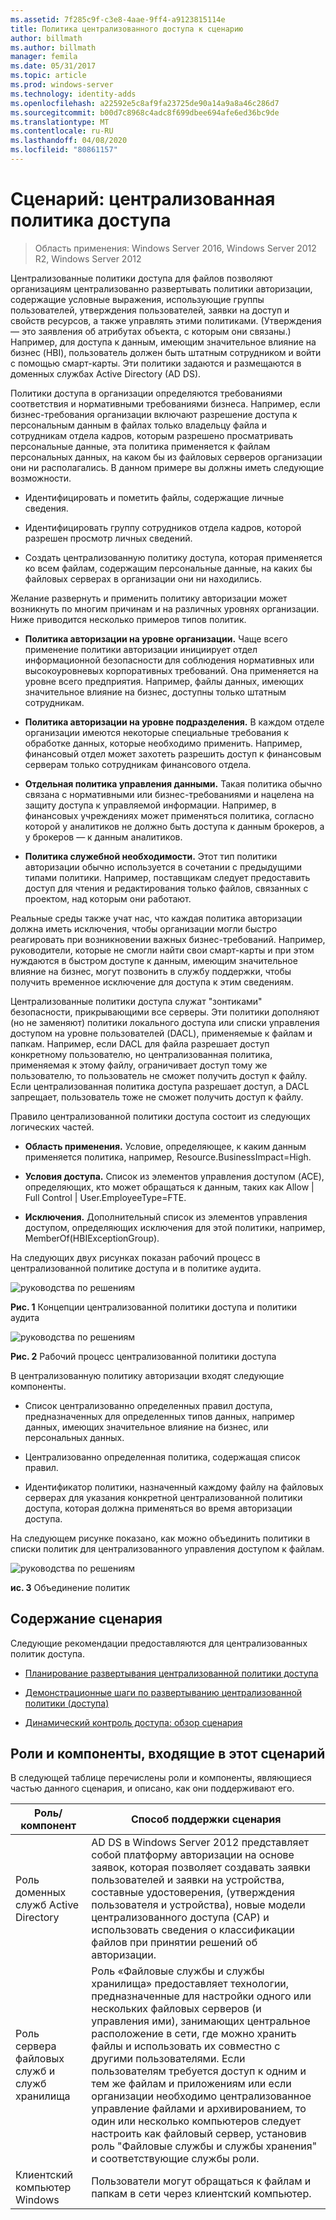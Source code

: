 ```yaml
---
ms.assetid: 7f285c9f-c3e8-4aae-9ff4-a9123815114e
title: Политика централизованного доступа к сценарию
author: billmath
ms.author: billmath
manager: femila
ms.date: 05/31/2017
ms.topic: article
ms.prod: windows-server
ms.technology: identity-adds
ms.openlocfilehash: a22592e5c8af9fa23725de90a14a9a8a46c286d7
ms.sourcegitcommit: b00d7c8968c4adc8f699dbee694afe6ed36bc9de
ms.translationtype: MT
ms.contentlocale: ru-RU
ms.lasthandoff: 04/08/2020
ms.locfileid: "80861157"
---
```

# <a name="scenario-central-access-policy"></a>Сценарий: централизованная политика доступа

>Область применения: Windows Server 2016, Windows Server 2012 R2, Windows Server 2012

Централизованные политики доступа для файлов позволяют организациям централизованно развертывать политики авторизации, содержащие условные выражения, использующие группы пользователей, утверждения пользователей, заявки на доступ и свойств ресурсов, а также управлять этими политиками. (Утверждения — это заявления об атрибутах объекта, с которым они связаны.) Например, для доступа к данным, имеющим значительное влияние на бизнес (HBI), пользователь должен быть штатным сотрудником и войти с помощью смарт-карты. Эти политики задаются и размещаются в доменных службах Active Directory (AD DS).  
  
Политики доступа в организации определяются требованиями соответствия и нормативными требованиями бизнеса. Например, если бизнес-требования организации включают разрешение доступа к персональным данным в файлах только владельцу файла и сотрудникам отдела кадров, которым разрешено просматривать персональные данные, эта политика применяется к файлам персональных данных, на каком бы из файловых серверов организации они ни располагались. В данном примере вы должны иметь следующие возможности.  
  
-   Идентифицировать и пометить файлы, содержащие личные сведения.  
  
-   Идентифицировать группу сотрудников отдела кадров, которой разрешен просмотр личных сведений.  
  
-   Создать централизованную политику доступа, которая применяется ко всем файлам, содержащим персональные данные, на каких бы файловых серверах в организации они ни находились.  
  
Желание развернуть и применить политику авторизации может возникнуть по многим причинам и на различных уровнях организации. Ниже приводится несколько примеров типов политик.  
  
-   **Политика авторизации на уровне организации.** Чаще всего применение политики авторизации инициирует отдел информационной безопасности для соблюдения нормативных или высокоуровневых корпоративных требований. Она применяется на уровне всего предприятия. Например, файлы данных, имеющих значительное влияние на бизнес, доступны только штатным сотрудникам.  
  
-   **Политика авторизации на уровне подразделения.** В каждом отделе организации имеются некоторые специальные требования к обработке данных, которые необходимо применить. Например, финансовый отдел может захотеть разрешить доступ к финансовым серверам только сотрудникам финансового отдела.  
  
-   **Отдельная политика управления данными.** Такая политика обычно связана с нормативными или бизнес-требованиями и нацелена на защиту доступа к управляемой информации. Например, в финансовых учреждениях может применяться политика, согласно которой у аналитиков не должно быть доступа к данным брокеров, а у брокеров — к данным аналитиков.  
  
-   **Политика служебной необходимости.** Этот тип политики авторизации обычно используется в сочетании с предыдущими типами политики. Например, поставщикам следует предоставить доступ для чтения и редактирования только файлов, связанных с проектом, над которым они работают.  
  
Реальные среды также учат нас, что каждая политика авторизации должна иметь исключения, чтобы организации могли быстро реагировать при возникновении важных бизнес-требований. Например, руководители, которые не смогли найти свои смарт-карты и при этом нуждаются в быстром доступе к данным, имеющим значительное влияние на бизнес, могут позвонить в службу поддержки, чтобы получить временное исключение для доступа к этим сведениям.  
  
Централизованные политики доступа служат "зонтиками" безопасности, прикрывающими все серверы. Эти политики дополняют (но не заменяют) политики локального доступа или списки управления доступом на уровне пользователей (DACL), применяемые к файлам и папкам. Например, если DACL для файла разрешает доступ конкретному пользователю, но централизованная политика, применяемая к этому файлу, ограничивает доступ тому же пользователю, то пользователь не сможет получить доступ к файлу. Если централизованная политика доступа разрешает доступ, а DACL запрещает, пользователь тоже не сможет получить доступ к файлу.  
  
Правило централизованной политики доступа состоит из следующих логических частей.  
  
-   **Область применения.** Условие, определяющее, к каким данным применяется политика, например, Resource.BusinessImpact=High.  
  
-   **Условия доступа.** Список из элементов управления доступом (ACE), определяющих, кто может обращаться к данным, таких как Allow | Full Control | User.EmployeeType=FTE.  
  
-   **Исключения.** Дополнительный список из элементов управления доступом, определяющих исключения для этой политики, например, MemberOf(HBIExceptionGroup).  
  
На следующих двух рисунках показан рабочий процесс в централизованной политике доступа и в политике аудита.  
  
![руководства по решениям](media/Scenario--Central-Access-Policy/DynamicAccessControl_RevGuide.JPG)  
  
**Рис. 1** Концепции централизованной политики доступа и политики аудита  
  
![руководства по решениям](media/Scenario--Central-Access-Policy/DynamicAccessControl_RevGuide_2.JPG)  
  
**Рис. 2** Рабочий процесс централизованной политики доступа  
  
В централизованную политику авторизации входят следующие компоненты.  
  
-   Список централизованно определенных правил доступа, предназначенных для определенных типов данных, например данных, имеющих значительное влияние на бизнес, или персональных данных.  
  
-   Централизованно определенная политика, содержащая список правил.  
  
-   Идентификатор политики, назначенный каждому файлу на файловых серверах для указания конкретной централизованной политики доступа, которая должна применяться во время авторизации доступа.  
  
На следующем рисунке показано, как можно объединить политики в списки политик для централизованного управления доступом к файлам.  
  
![руководства по решениям](media/Scenario--Central-Access-Policy/DynamicAccessControl_RevGuide3.JPG)  
  
**ис. 3** Объединение политик  
  
## <a name="in-this-scenario"></a>Содержание сценария  
Следующие рекомендации предоставляются для централизованных политик доступа.  
  
-   [Планирование развертывания централизованной политики доступа](assetId:///0311a76d-d66c-4ddb-ade6-af586a2ad82f)  
  
-   [Демонстрационные шаги по развертыванию централизованной политики &#40;доступа&#41;](Deploy-a-Central-Access-Policy--Demonstration-Steps-.md)  
  
-   [Динамический контроль доступа: обзор сценария](Dynamic-Access-Control--Scenario-Overview.md)  
  
## <a name="roles-and-features-included-in-this-scenario"></a><a name="BKMK_NEW"></a>Роли и компоненты, входящие в этот сценарий  
В следующей таблице перечислены роли и компоненты, являющиеся частью данного сценария, и описано, как они поддерживают его.  
  
|Роль/компонент|Способ поддержки сценария|  
|-----------------|---------------------------------|  
|Роль доменных служб Active Directory|AD DS в Windows Server 2012 представляет собой платформу авторизации на основе заявок, которая позволяет создавать заявки пользователей и заявки на устройства, составные удостоверения, (утверждения пользователя и устройства), новые модели централизованного доступа (CAP) и использовать сведения о классификации файлов при принятии решений об авторизации.|  
|Роль сервера файловых служб и служб хранилища|Роль «Файловые службы и службы хранилища» предоставляет технологии, предназначенные для настройки одного или нескольких файловых серверов (и управления ими), занимающих центральное расположение в сети, где можно хранить файлы и использовать их совместно с другими пользователями. Если пользователям требуется доступ к одним и тем же файлам и приложениям или если организации необходимо централизованное управление файлами и архивированием, то один или несколько компьютеров следует настроить как файловый сервер, установив роль "Файловые службы и службы хранения" и соответствующие службы роли.|  
|Клиентский компьютер Windows|Пользователи могут обращаться к файлам и папкам в сети через клиентский компьютер.|  
  


